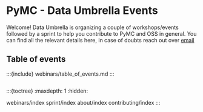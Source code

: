 
# PyMC - Data Umbrella Events

Welcome! Data Umbrella is organizing a couple of workshops/events followed by a sprint to help you contribute to PyMC and OSS in general. You can find all the relevant details here, in case of doubts reach out over [email](mailto:meenal@mjhajharia.com)

<meta name="twitter:card" content="summary" />      
<meta name="twitter:title" content="PyMC - Data Umbrella Series" />
<meta name="twitter:image" content="https://raw.githubusercontent.com/pymc-devs/sprint-pymc-data-umbrella/main/_static/share_banner.png
" />

## Table of events

:::{include} webinars/table_of_events.md
:::

```{include} CODE_OF_CONDUCT.md
```

:::{toctree}
:maxdepth: 1
:hidden:

webinars/index
sprint/index
about/index
contributing/index
:::
